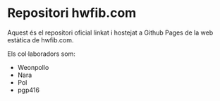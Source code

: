 # Repositori hwfib.com

Aquest és el repositori oficial linkat i hostejat a Github Pages de la web estàtica
de hwfib.com.  

Els col·laboradors som:
- Weonpollo
- Nara
- Pol
- pgp416
